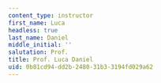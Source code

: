 ```yaml
---
content_type: instructor
first_name: Luca
headless: true
last_name: Daniel
middle_initial: ''
salutation: Prof.
title: Prof. Luca Daniel
uid: 0b81cd94-dd2b-2480-31b3-3194fd029a62
---
```

